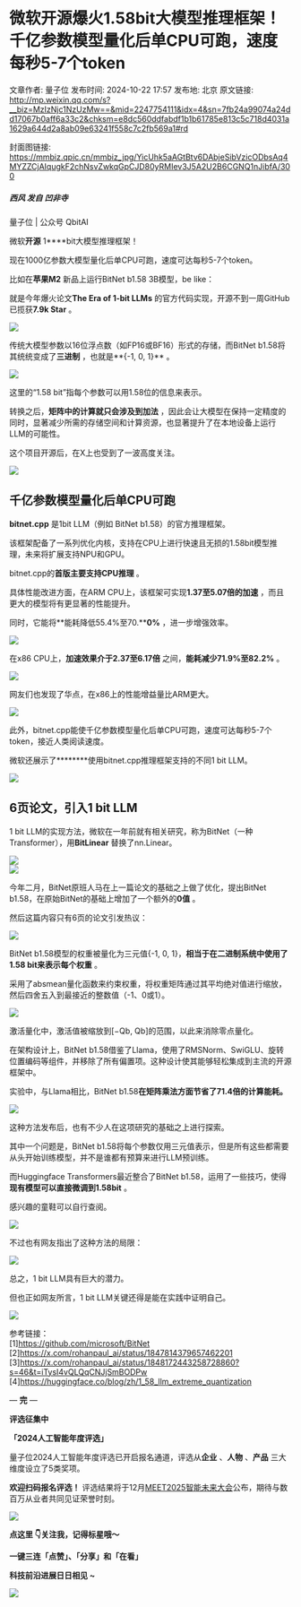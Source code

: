 # 微软开源爆火1.58bit大模型推理框架！千亿参数模型量化后单CPU可跑，速度每秒5-7个token

文章作者: 量子位
发布时间: 2024-10-22 17:57
发布地: 北京
原文链接: http://mp.weixin.qq.com/s?__biz=MzIzNjc1NzUzMw==&mid=2247754111&idx=4&sn=7fb24a99074a24dd17067b0aff6a33c2&chksm=e8dc560ddfabdf1b1b61785e813c5c718d4031a1629a644d2a8ab09e63241f558c7c2fb569a1#rd

封面图链接: https://mmbiz.qpic.cn/mmbiz_jpg/YicUhk5aAGtBtv6DAbjeSibVzicODbsAq4MYZZCjAIqugkF2chNsvZwkqGpCJD80yRMIev3J5A2U2B6CGNQ1nJibfA/300

##### 西风 发自 凹非寺  
量子位 | 公众号 QbitAI

微软**开源** 1****bit大模型推理框架！

现在1000亿参数大模型量化后单CPU可跑，速度可达每秒5-7个token。

比如在**苹果M2** 新品上运行BitNet b1.58 3B模型，be like：

就是今年爆火论文**The Era of 1-bit LLMs** 的官方代码实现，开源不到一周GitHub已揽获**7.9k Star** 。

![](https://mmbiz.qpic.cn/mmbiz_png/YicUhk5aAGtBtv6DAbjeSibVzicODbsAq4MvJ9kwRu59KWlkYuqTcW1GNuYxd5Nhkoa1df1LibbK0u9nTQpwJ3WY5A/640?wx_fmt=png&from=appmsg)

传统大模型参数以16位浮点数（如FP16或BF16）形式的存储，而BitNet b1.58将其统统变成了**三进制** ，也就是**{-1, 0, 1}**
。

![](https://mmbiz.qpic.cn/mmbiz_png/YicUhk5aAGtBtv6DAbjeSibVzicODbsAq4MWuia9RPzafq1DFrmFmUAiaV4Vhhd8MQqcoEE9JhpJl5A4O6lrnUqeT9A/640?wx_fmt=png&from=appmsg)

这里的“1.58 bit”指每个参数可以用1.58位的信息来表示。

转换之后，**矩阵中的计算****就只会涉及到****加法**
，因此会让大模型在保持一定精度的同时，显著减少所需的存储空间和计算资源，也显著提升了在本地设备上运行LLM的可能性。

这个项目开源后，在X上也受到了一波高度关注。

![](https://mmbiz.qpic.cn/mmbiz_png/YicUhk5aAGtBtv6DAbjeSibVzicODbsAq4MwaicQfwtKduoGKQvFGicibYhPvNu1lhqWJnjAaRBa0SZf4EL2saicK3M8Q/640?wx_fmt=png&from=appmsg)

## 千亿参数模型量化后单CPU可跑

**bitnet.cpp** 是1bit LLM（例如 BitNet b1.58）的官方推理框架。

该框架配备了一系列优化内核，支持在CPU上进行快速且无损的1.58bit模型推理，未来将扩展支持NPU和GPU。

bitnet.cpp的**首版主要支持CPU推理** 。

具体性能改进方面，在ARM CPU上，该框架可实现**1.37至5.07倍的加速** ，而且更大的模型将有更显著的性能提升。

同时，它能将**能耗降低55.4%至70.****0%** ，进一步增强效率。

![](https://mmbiz.qpic.cn/mmbiz_png/YicUhk5aAGtBtv6DAbjeSibVzicODbsAq4MskmKqWCchFPHKiaKP4kqJXyLTwCXzQX4nS018wx4L6RSxvOzpqUsgNA/640?wx_fmt=png&from=appmsg)

在x86 CPU上，**加速效果介于2.37至6.17倍** 之间，**能耗减少71.9%至82.2%** 。

![](https://mmbiz.qpic.cn/mmbiz_png/YicUhk5aAGtBtv6DAbjeSibVzicODbsAq4MrzyzRaetqqGhAYfZvnkovFSEh2QC9wicR1LWTr4qjRxrnYyMFsXcxHA/640?wx_fmt=png&from=appmsg)

网友们也发现了华点，在x86上的性能增益量比ARM更大。

![](https://mmbiz.qpic.cn/mmbiz_png/YicUhk5aAGtBtv6DAbjeSibVzicODbsAq4MGWibsUC7L0ahomXqLicgvKwetSjpstIfD4RfIw3LQbEQ7DT6icG8vZ8AQ/640?wx_fmt=png&from=appmsg)

此外，bitnet.cpp能使千亿参数模型量化后单CPU可跑，速度可达每秒5-7个token，接近人类阅读速度。

微软还展示了********使用bitnet.cpp推理框架支持的不同1 bit LLM。

![](https://mmbiz.qpic.cn/mmbiz_png/YicUhk5aAGtBtv6DAbjeSibVzicODbsAq4McRXtOviaibJgX9DiaDrTfLaoMQoGBK4ib5MS9Pne1uMtp9bicUcbtmkfQ4A/640?wx_fmt=png&from=appmsg)

## 6页论文，引入1 bit LLM

1 bit LLM的实现方法，微软在一年前就有相关研究，称为BitNet（一种Transformer），用**BitLinear**
替换了nn.Linear。

![](https://mmbiz.qpic.cn/mmbiz_png/YicUhk5aAGtBtv6DAbjeSibVzicODbsAq4MdaLJ8YFZ1FD3C2d51NKy6bobrVvGcp77YJR67mfCQzs75ibvPU0wfJQ/640?wx_fmt=png&from=appmsg)  
![](https://mmbiz.qpic.cn/mmbiz_png/YicUhk5aAGtBtv6DAbjeSibVzicODbsAq4MYMbz2Gv3ETHB6WaUZHGRWLR4gI7JXXjrCcb4kSmB0mGYWh2iapjrZhA/640?wx_fmt=png&from=appmsg)

今年二月，BitNet原班人马在上一篇论文的基础之上做了优化，提出BitNet b1.58，在原始BitNet的基础上增加了一个额外的**0值** 。

然后这篇内容只有6页的论文引发热议：

![](https://mmbiz.qpic.cn/mmbiz_png/YicUhk5aAGtBtv6DAbjeSibVzicODbsAq4MticGvYW6FvaTmI42COR0sJ5841eWdNQEcia656ebwXkVga14XYIs7qmQ/640?wx_fmt=png&from=appmsg)

BitNet b1.58模型的权重被量化为三元值{-1, 0, 1}，**相当于在二进制系统中使用了1.58 bit来表示每个权重** 。

采用了absmean量化函数来约束权重，将权重矩阵通过其平均绝对值进行缩放，然后四舍五入到最接近的整数值（-1、0或1）。

![](https://mmbiz.qpic.cn/mmbiz_png/YicUhk5aAGtBtv6DAbjeSibVzicODbsAq4MoNZsIG8J1OIHtiag1EWZv8pia4fgIicJDYK5qVzWRHuibQ0fVMbgwvIv9Q/640?wx_fmt=png&from=appmsg)

激活量化中，激活值被缩放到[−Qb, Qb]的范围，以此来消除零点量化。

在架构设计上，BitNet
b1.58借鉴了Llama，使用了RMSNorm、SwiGLU、旋转位置编码等组件，并移除了所有偏置项。这种设计使其能够轻松集成到主流的开源框架中。

实验中，与Llama相比，BitNet b1.58**在矩阵乘法方面节省了71.4倍的计算能耗。**

![](https://mmbiz.qpic.cn/mmbiz_png/YicUhk5aAGtBtv6DAbjeSibVzicODbsAq4MGk6G849UG99JsNMpfkoAnsxwMsYNQwJt6dLCNS0j2IFiaM6fLlnJ5DA/640?wx_fmt=png&from=appmsg)

这种方法发布后，也有不少人在这项研究的基础之上进行探索。

其中一个问题是，BitNet b1.58将每个参数仅用三元值表示，但是所有这些都需要从头开始训练模型，并不是谁都有预算来进行LLM预训练。

而Huggingface Transformers最近整合了BitNet b1.58，运用了一些技巧，使得**现有模型可以直接微调到1.58bit** 。

感兴趣的童鞋可以自行查阅。

![](https://mmbiz.qpic.cn/mmbiz_png/YicUhk5aAGtBtv6DAbjeSibVzicODbsAq4Mcw0j6t27Uzsm82hv14jEMFYwJaa2E4ezDcRic0y9bNtv7Sdh4mfLH5A/640?wx_fmt=png&from=appmsg)

不过也有网友指出了这种方法的局限：

![](https://mmbiz.qpic.cn/mmbiz_png/YicUhk5aAGtBtv6DAbjeSibVzicODbsAq4M1KkPkIic2fColPRxl9IyqDJ66GNFTyQ01E7mNEkRqy1EnicV7UOxqycg/640?wx_fmt=png&from=appmsg)

总之，1 bit LLM具有巨大的潜力。

但也正如网友所言，1 bit LLM关键还得是能在实践中证明自己。

![](https://mmbiz.qpic.cn/mmbiz_png/YicUhk5aAGtBtv6DAbjeSibVzicODbsAq4MJs8g5cG3uDydyBmkOAUBRfT3pZMDxdnBojg6mt6A0iazKvlwDIlZozQ/640?wx_fmt=png&from=appmsg)

参考链接：  
[1]https://github.com/microsoft/BitNet  
[2]https://x.com/rohanpaul_ai/status/1847814379657462201  
[3]https://x.com/rohanpaul_ai/status/1848172443258728860?s=46&t=iTysI4vQLQqCNJjSmBODPw  
[4]https://huggingface.co/blog/zh/1_58_llm_extreme_quantization

— **完** —

**评选征集中**

**「2024人工智能年度评选」**

量子位2024人工智能年度评选已开启报名通道，评选从**企业** 、**人物** 、**产品** 三大维度设立了5类奖项。

**欢迎扫码报名评选！**
评选结果将于12月[MEET2025智能未来大会](http://mp.weixin.qq.com/s?__biz=MzIzNjc1NzUzMw==&mid=2247752188&idx=2&sn=c1bc1e4d987c3a10cfef338059b3dfb1&chksm=e8dfae8edfa82798657f4fcb6469d47175940482fd452f1aff146be45890942a2385a2533344&scene=21#wechat_redirect)公布，期待与数百万从业者共同见证荣誉时刻。

![](https://mmbiz.qpic.cn/mmbiz_png/YicUhk5aAGtAOVibXbw5eUnvqbCic6T1OKtFJzFhIdiauXic5xgYVG2LogYPX94d9GO5yiaQKicPFPUwgM30w350XNfIQ/640?wx_fmt=png&from=appmsg)

**点这里 👇关注我，记得标星哦～**

**一键三连「点赞」、「分享」和「在看」**

**科技前沿进展日日相见 ~**

![](https://mmbiz.qpic.cn/mmbiz_svg/g9RQicMD01M0tYoRQT2cMQRmPS5ZDyrrfzeksiay90KaDzlGBH61icqHxmgFKfvfXtVuwTHV740CDLAaXU1LIfZyoJEpYKcRIiaE/640?wx_fmt=svg)

